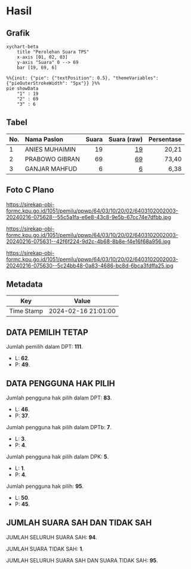 # Hasil

## Grafik

```mermaid
xychart-beta
    title "Perolehan Suara TPS"
    x-axis [01, 02, 03]
    y-axis "Suara" 0 --> 69
    bar [19, 69, 6]
```

```mermaid
%%{init: {"pie": {"textPosition": 0.5}, "themeVariables": {"pieOuterStrokeWidth": "5px"}} }%%
pie showData
    "1" : 19
    "2" : 69
    "3" : 6
```

## Tabel

| No. | Nama Paslon    | Suara | Suara (raw) | Persentase |
|:--- |:-------------- | -----:| -----------:| ----------:|
| 1   | ANIES MUHAIMIN | 19    | [19][p-1]   | 20,21      |
| 2   | PRABOWO GIBRAN | 69    | [69][p-2]   | 73,40      |
| 3   | GANJAR MAHFUD  | 6     | [6][p-3]    | 6,38       |


[p-1]: https://github.com/gigit-pemilu/pemilu-2024-64-kalimantan-timur/blob/main/pilpres/hitung-suara/sub/64-kalimantan-timur/sub/03-berau/sub/10-tabalar/sub/2002-tabalar-muara/sub/003-tps/sub/paslon-1.txt
[p-2]: https://github.com/gigit-pemilu/pemilu-2024-64-kalimantan-timur/blob/main/pilpres/hitung-suara/sub/64-kalimantan-timur/sub/03-berau/sub/10-tabalar/sub/2002-tabalar-muara/sub/003-tps/sub/paslon-2.txt
[p-3]: https://github.com/gigit-pemilu/pemilu-2024-64-kalimantan-timur/blob/main/pilpres/hitung-suara/sub/64-kalimantan-timur/sub/03-berau/sub/10-tabalar/sub/2002-tabalar-muara/sub/003-tps/sub/paslon-3.txt

## Foto C Plano

https://sirekap-obj-formc.kpu.go.id/1051/pemilu/ppwp/64/03/10/20/02/6403102002003-20240216-075628--55c5a1fa-e6e8-43c8-9e5b-67cc74e7dfbb.jpg

https://sirekap-obj-formc.kpu.go.id/1051/pemilu/ppwp/64/03/10/20/02/6403102002003-20240216-075631--42f6f224-9d2c-4b68-8b8e-f4e16f68a956.jpg

https://sirekap-obj-formc.kpu.go.id/1051/pemilu/ppwp/64/03/10/20/02/6403102002003-20240216-075630--5c24bb48-0a83-4686-bc8d-6bca3fdffa25.jpg


## Metadata

| Key        | Value               |
| ---------- | ------------------- |
| Time Stamp | 2024-02-16 21:01:00 |


## DATA PEMILIH TETAP

Jumlah pemilih dalam DPT: **111**.
 * L: **62**.
 * P: **49**.

## DATA PENGGUNA HAK PILIH

Jumlah pengguna hak pilih dalam DPT: **83**.
 * L: **46**.
 * P: **37**.

Jumlah pengguna hak pilih dalam DPTb: **7**.
 * L: **3**.
 * P: **4**.

Jumlah pengguna hak pilih dalam DPK: **5**.
 * L: **1**.
 * P: **4**.

Jumlah pengguna hak pilih: **95**.
 * L: **50**.
 * P: **45**.

## JUMLAH SUARA SAH DAN TIDAK SAH

JUMLAH SELURUH SUARA SAH: **94**.

JUMLAH SUARA TIDAK SAH: **1**.

JUMLAH SELURUH SUARA SAH DAN SUARA TIDAK SAH: **95**.


